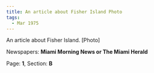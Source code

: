```yaml
---  
title: An article about Fisher Island Photo  
tags:  
  - Mar 1975  
---  
```

  
An article about Fisher Island. [Photo]  
  
Newspapers: **Miami Morning News or The Miami Herald**  
  
Page: **1**, Section: **B** 
